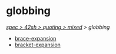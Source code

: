 # globbing

*[spec > 42sh > quoting > mixed](..) > globbing*

* [brace-expansion](./brace-expansion)
* [bracket-expansion](./bracket-expansion)

